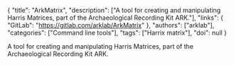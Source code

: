 {
  "title": "ArkMatrix",
  "description": ["A tool for creating and manipulating Harris Matrices, part of the Archaeological Recording Kit ARK."],
  "links": {
    "GitLab": "https://gitlab.com/arklab/ArkMatrix"
  },
  "authors": ["arklab"],
  "categories": ["Command line tools"],
  "tags": ["Harrix matrix"],
  "doi": null
}

<!-- Generated by csv2md.R – do not edit by hand -->

A tool for creating and manipulating Harris Matrices, part of the Archaeological Recording Kit ARK.